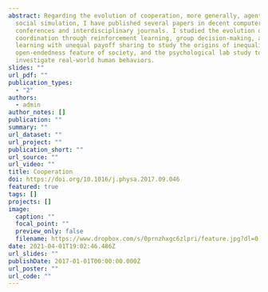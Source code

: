 ```yaml
---
abstract: Regarding the evolution of cooperation, more generally, agent-based
  social simulation, I have published several papers in decent computer science
  conferences and interdisciplinary journals. I studied the evolution of
  coordination through reinforcement learning, group decision-making, and social
  learning with unequal payoff sharing to study the origins of inequality, the
  open-endedness feature of society, and the psychological lab study to
  investigate real-world human behaviors.
slides: ""
url_pdf: ""
publication_types:
  - "2"
authors:
  - admin
author_notes: []
publication: ""
summary: ""
url_dataset: ""
url_project: ""
publication_short: ""
url_source: ""
url_video: ""
title: Cooperation
doi: https://doi.org/10.1016/j.physa.2017.09.046
featured: true
tags: []
projects: []
image:
  caption: ""
  focal_point: ""
  preview_only: false
  filename: https://www.dropbox.com/s/0prnzhxgc6zlpri/feature.jpg?dl=0
date: 2021-04-01T19:02:46.486Z
url_slides: ""
publishDate: 2017-01-01T00:00:00.000Z
url_poster: ""
url_code: ""
---
```

